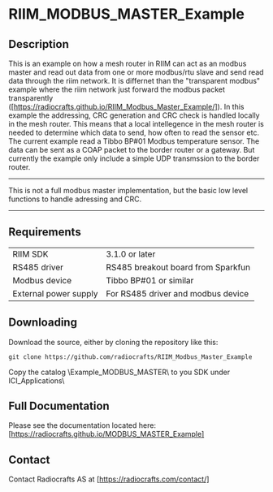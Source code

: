 # RIIM_MODBUS_MASTER_Example

## Description
This is an example on how a mesh router in RIIM can act as an modbus master and read out data from one or more modbus/rtu slave and send read data through the riim network.
It is differnet than the "transparent modbus" example where the riim network just forward the modbus packet transparently ([https://radiocrafts.github.io/RIIM_Modbus_Master_Example/]).
In this example the addressing, CRC generation and CRC check is handled locally in the mesh router. This means that a local intellegence in the mesh router is needed to determine which data to send, how often to read the sensor etc. The current example read a Tibbo BP#01 Modbus temperature sensor. The data can be sent as a COAP packet to the border router or a gateway. But currently the example only include a simple UDP transmssion to the border router.

---

This is not a full modbus master implementation, but the basic low level functions to handle adressing and CRC.

---

## Requirements
|                   |                   |
| ----------------- | ----------------- |
| RIIM SDK          | 3.1.0 or later    |
| RS485 driver      | RS485 breakout board from Sparkfun  |
| Modbus device     | Tibbo BP#01 or similar |
| External power supply | For RS485 driver and modbus device  |


## Downloading
Download the source, either by cloning the repository like this:

`
git clone https://github.com/radiocrafts/RIIM_Modbus_Master_Example
`

Copy the catalog \Example_MODBUS_MASTER\ to you SDK under ICI_Applications\


## Full Documentation
Please see the documentation located here:
[https://radiocrafts.github.io/MODBUS_MASTER_Example]

## Contact
Contact Radiocrafts AS at [https://radiocrafts.com/contact/]
